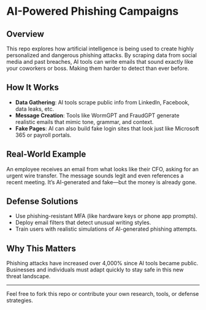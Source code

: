 # AI-Powered Phishing Campaigns

## Overview
This repo explores how artificial intelligence is being used to create highly personalized and dangerous phishing attacks. By scraping data from social media and past breaches, AI tools can write emails that sound exactly like your coworkers or boss. Making them harder to detect than ever before.

## How It Works
- **Data Gathering**: AI tools scrape public info from LinkedIn, Facebook, data leaks, etc.
- **Message Creation**: Tools like WormGPT and FraudGPT generate realistic emails that mimic tone, grammar, and context.
- **Fake Pages**: AI can also build fake login sites that look just like Microsoft 365 or payroll portals.

## Real-World Example
An employee receives an email from what looks like their CFO, asking for an urgent wire transfer. The message sounds legit and even references a recent meeting. It’s AI-generated and fake—but the money is already gone.

## Defense Solutions
- Use phishing-resistant MFA (like hardware keys or phone app prompts).
- Deploy email filters that detect unusual writing styles.
- Train users with realistic simulations of AI-generated phishing attempts.

## Why This Matters
Phishing attacks have increased over 4,000% since AI tools became public. Businesses and individuals must adapt quickly to stay safe in this new threat landscape.

---

Feel free to fork this repo or contribute your own research, tools, or defense strategies.

